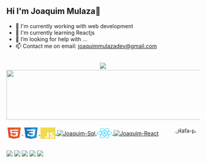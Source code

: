 ## Hi I'm Joaquim Mulaza👋

- 🔭 I'm currently working with web development
- 🌱 I'm currently learning Reactjs
- 🤔 I’m looking for help with ...
- 📫 Contact me on email: joaquimmulazadev@gmail.com
##
<div align="center">
  <a href="https://github.com/joaquimmulaza">
  <img height="180em" src="https://github-readme-stats.vercel.app/api?username=joaquimmulaza&show_icons=true&theme=dracula&include_all_commits=true&count_private=true"/>
  <img height="130" width="510px" src="https://github-readme-stats.vercel.app/api/top-langs/?username=joaquimmulaza&layout=compact&langs_count=7&theme=dracula"/>
</div>

  <div style="display: inline_block"><br>
     <img align="center" alt="Joaquim-HTML" height="30" width="40" src="https://raw.githubusercontent.com/devicons/devicon/master/icons/html5/html5-original.svg">
  
  <img align="center" alt="Joaquim-CSS" height="30" width="40" src="https://raw.githubusercontent.com/devicons/devicon/master/icons/css3/css3-original.svg">
    
  <img align="center" alt="Joaquim-Js" height="30" width="40" src="https://raw.githubusercontent.com/devicons/devicon/master/icons/javascript/javascript-plain.svg">
    
  <img align="center" alt="Joaquim-Sql" height="50" width="60" src="https://cdn.jsdelivr.net/gh/devicons/devicon/icons/mysql/mysql-original-wordmark.svg" />

  <img align="center" alt="Joaquim-React" height="30" width="40" src="https://raw.githubusercontent.com/devicons/devicon/master/icons/react/react-original.svg">
    
  <img align="center" alt="Joaquim-React" height="50" width="60" src="https://cdn.jsdelivr.net/gh/devicons/devicon/icons/php/php-plain.svg" />

  
  <img align="right" alt="Rafa-pic" height="170" style="border-radius:50px;" src="https://scontent.flad4-1.fna.fbcdn.net/v/t1.15752-9/249326681_1113795399156757_8137870269882772426_n.jpg?_nc_cat=111&ccb=1-5&_nc_sid=ae9488&_nc_eui2=AeFh4iMY8V9A_FtsMq0NSt9XoHYzZ-2wBBagdjNn7bAEFs7iIcM7W9UVstq9w-Kr6SHTIM22QofQjZY0omm_Huir&_nc_ohc=9EDhDnDRfXEAX_MlQPI&_nc_ht=scontent.flad4-1.fna&oh=6c90248d3e868a2b8d2d888ba488e819&oe=619E14CE">
</div>
  
##
  
<div>
  <a href="https://www.youtube.com/channel/UC8dVxkHlwjOs_cI6P7fHuGg" target="_blank"><img src="https://img.shields.io/badge/YouTube-FF0000?style=for-the-badge&logo=youtube&logoColor=white" target="_blank"></a>
  <a href="https://instagram.com/kim.pabuu" target="_blank"><img src="https://img.shields.io/badge/-Instagram-%23E4405F?style=for-the-badge&logo=instagram&logoColor=white" target="_blank"></a>
  <a href = "mailto:joaquimmulazadev@gmail.com"><img src="https://img.shields.io/badge/Gmail-D14836?style=for-the-badge&logo=gmail&logoColor=white" target="_blank"></a>
  <a href="https://www.linkedin.com/in/joaquim-joão-josé-mulaza-309a431a8" target="_blank"><img src="https://img.shields.io/badge/-LinkedIn-%230077B5?style=for-the-badge&logo=linkedin&logoColor=white" target="_blank"></a> 
  <a href="https://www.facebook.com/kim.pabuu" target="_blank"><img src="https://img.shields.io/badge/Facebook-1877F2?style=for-the-badge&logo=facebook&logoColor=white" target="_blank"></a>
  
  
 
</div>

